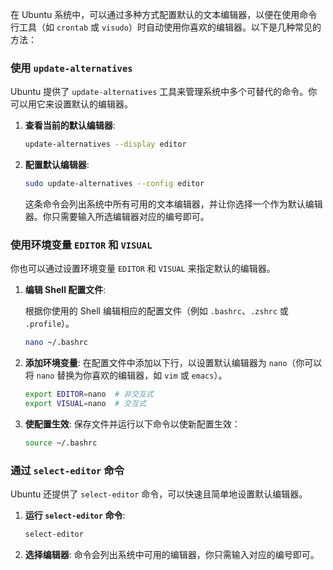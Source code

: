 在 Ubuntu 系统中，可以通过多种方式配置默认的文本编辑器，以便在使用命令行工具（如 `crontab` 或 `visudo`）时自动使用你喜欢的编辑器。以下是几种常见的方法：

### 使用 `update-alternatives`

Ubuntu 提供了 `update-alternatives` 工具来管理系统中多个可替代的命令。你可以用它来设置默认的编辑器。

1. **查看当前的默认编辑器**:

   ```sh
   update-alternatives --display editor
   ```

2. **配置默认编辑器**:

   ```sh
   sudo update-alternatives --config editor
   ```

   这条命令会列出系统中所有可用的文本编辑器，并让你选择一个作为默认编辑器。你只需要输入所选编辑器对应的编号即可。

### 使用环境变量 `EDITOR` 和 `VISUAL`

你也可以通过设置环境变量 `EDITOR` 和 `VISUAL` 来指定默认的编辑器。

1. **编辑 Shell 配置文件**:

   根据你使用的 Shell 编辑相应的配置文件（例如 `.bashrc`、`.zshrc` 或 `.profile`）。

   ```sh
   nano ~/.bashrc
   ```

2. **添加环境变量**:
   在配置文件中添加以下行，以设置默认编辑器为 `nano`（你可以将 `nano` 替换为你喜欢的编辑器，如 `vim` 或 `emacs`）。

   ```sh
   export EDITOR=nano  # 非交互式
   export VISUAL=nano  # 交互式
   ```

3. **使配置生效**:
   保存文件并运行以下命令以使新配置生效：

   ```sh
   source ~/.bashrc
   ```

### 通过 `select-editor` 命令

Ubuntu 还提供了 `select-editor` 命令，可以快速且简单地设置默认编辑器。

1. **运行 `select-editor` 命令**:

   ```sh
   select-editor
   ```

2. **选择编辑器**:
   命令会列出系统中可用的编辑器，你只需输入对应的编号即可。